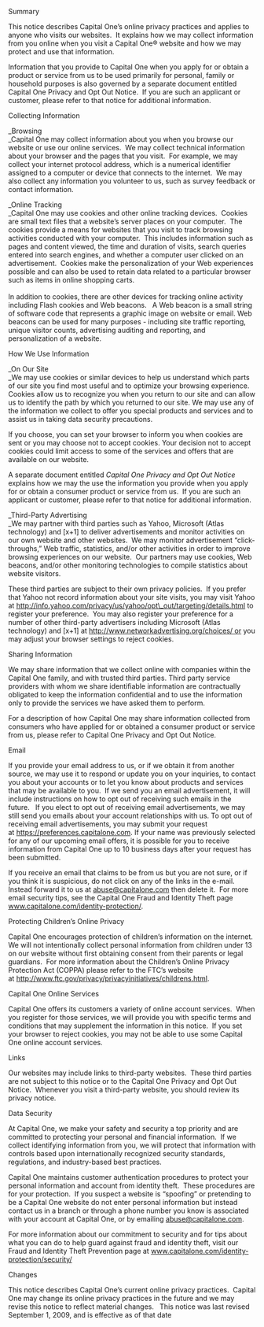 Summary

This notice describes Capital One’s online privacy practices and applies to anyone who visits our websites.  It explains how we may collect information from you online when you visit a Capital One® website and how we may protect and use that information.

Information that you provide to Capital One when you apply for or obtain a product or service from us to be used primarily for personal, family or household purposes is also governed by a separate document entitled Capital One Privacy and Opt Out Notice.  If you are such an applicant or customer, please refer to that notice for additional information.

Collecting Information

_Browsing  
_Capital One may collect information about you when you browse our website or use our online services.  We may collect technical information about your browser and the pages that you visit.  For example, we may collect your internet protocol address, which is a numerical identifier assigned to a computer or device that connects to the internet.  We may also collect any information you volunteer to us, such as survey feedback or contact information.

_Online Tracking  
_Capital One may use cookies and other online tracking devices.  Cookies are small text files that a website’s server places on your computer.  The cookies provide a means for websites that you visit to track browsing activities conducted with your computer.  This includes information such as pages and content viewed, the time and duration of visits, search queries entered into search engines, and whether a computer user clicked on an advertisement.  Cookies make the personalization of your Web experiences possible and can also be used to retain data related to a particular browser such as items in online shopping carts.  
   
In addition to cookies, there are other devices for tracking online activity including Flash cookies and Web beacons.   A Web beacon is a small string of software code that represents a graphic image on website or email. Web beacons can be used for many purposes - including site traffic reporting, unique visitor counts, advertising auditing and reporting, and personalization of a website.

How We Use Information

_On Our Site  
_We may use cookies or similar devices to help us understand which parts of our site you find most useful and to optimize your browsing experience. Cookies allow us to recognize you when you return to our site and can allow us to identify the path by which you returned to our site. We may use any of the information we collect to offer you special products and services and to assist us in taking data security precautions.  

If you choose, you can set your browser to inform you when cookies are sent or you may choose not to accept cookies. Your decision not to accept cookies could limit access to some of the services and offers that are available on our website.

A separate document entitled _Capital One Privacy and Opt Out Notice_ explains how we may the use the information you provide when you apply for or obtain a consumer product or service from us.  If you are such an applicant or customer, please refer to that notice for additional information.

_Third-Party Advertising  
_We may partner with third parties such as Yahoo, Microsoft (Atlas technology) and \[x+1\] to deliver advertisements and monitor activities on our own website and other websites.  We may monitor advertisement “click-throughs,” Web traffic, statistics, and/or other activities in order to improve browsing experiences on our website.  Our partners may use cookies, Web beacons, and/or other monitoring technologies to compile statistics about website visitors.

These third parties are subject to their own privacy policies.  If you prefer that Yahoo not record information about your site visits, you may visit Yahoo at http://info.yahoo.com/privacy/us/yahoo/opt\_out/targeting/details.html to register your preference.  You may also register your preference for a number of other third-party advertisers including Microsoft (Atlas technology) and \[x+1\] at http://www.networkadvertising.org/choices/ or you may adjust your browser settings to reject cookies.

Sharing Information

We may share information that we collect online with companies within the Capital One family, and with trusted third parties. Third party service providers with whom we share identifiable information are contractually obligated to keep the information confidential and to use the information only to provide the services we have asked them to perform.

For a description of how Capital One may share information collected from consumers who have applied for or obtained a consumer product or service from us, please refer to Capital One Privacy and Opt Out Notice.

Email

If you provide your email address to us, or if we obtain it from another source, we may use it to respond or update you on your inquiries, to contact you about your accounts or to let you know about products and services that may be available to you.  If we send you an email advertisement, it will include instructions on how to opt out of receiving such emails in the future.   If you elect to opt out of receiving email advertisements, we may still send you emails about your account relationships with us. To opt out of receiving email advertisements, you may submit your request at https://preferences.capitalone.com. If your name was previously selected for any of our upcoming email offers, it is possible for you to receive information from Capital One up to 10 business days after your request has been submitted. 

If you receive an email that claims to be from us but you are not sure, or if you think it is suspicious, do not click on any of the links in the e-mail. Instead forward it to us at abuse@capitalone.com then delete it.  For more email security tips, see the Capital One Fraud and Identity Theft page www.capitalone.com/identity-protection/.

Protecting Children’s Online Privacy

Capital One encourages protection of children’s information on the internet.  We will not intentionally collect personal information from children under 13 on our website without first obtaining consent from their parents or legal guardians.  For more information about the Children’s Online Privacy Protection Act (COPPA) please refer to the FTC’s website at http://www.ftc.gov/privacy/privacyinitiatives/childrens.html.

Capital One Online Services

Capital One offers its customers a variety of online account services.  When you register for those services, we will provide you with specific terms and conditions that may supplement the information in this notice.  If you set your browser to reject cookies, you may not be able to use some Capital One online account services.

Links

Our websites may include links to third-party websites.  These third parties are not subject to this notice or to the Capital One Privacy and Opt Out Notice.  Whenever you visit a third-party website, you should review its privacy notice.

Data Security

At Capital One, we make your safety and security a top priority and are committed to protecting your personal and financial information.  If we collect identifying information from you, we will protect that information with controls based upon internationally recognized security standards, regulations, and industry-based best practices.

Capital One maintains customer authentication procedures to protect your personal information and account from identity theft.  These procedures are for your protection.  If you suspect a website is “spoofing” or pretending to be a Capital One website do not enter personal information but instead contact us in a branch or through a phone number you know is associated with your account at Capital One, or by emailing abuse@capitalone.com.

For more information about our commitment to security and for tips about what you can do to help guard against fraud and identity theft, visit our Fraud and Identity Theft Prevention page at www.capitalone.com/identity-protection/security/

Changes

This notice describes Capital One’s current online privacy practices.  Capital One may change its online privacy practices in the future and we may revise this notice to reflect material changes.   This notice was last revised September 1, 2009, and is effective as of that date